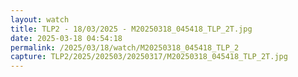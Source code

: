 ```yaml
---
layout: watch
title: TLP2 - 18/03/2025 - M20250318_045418_TLP_2T.jpg
date: 2025-03-18 04:54:18
permalink: /2025/03/18/watch/M20250318_045418_TLP_2
capture: TLP2/2025/202503/20250317/M20250318_045418_TLP_2T.jpg
---
```

